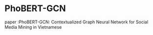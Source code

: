 # PhoBERT-GCN
paper :PhoBERT-GCN: Contextualized Graph Neural Network for Social Media Mining in Vietnamese
